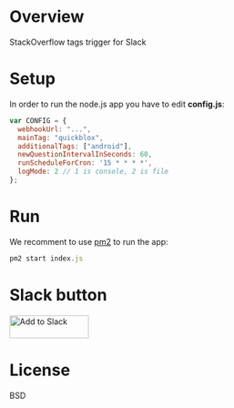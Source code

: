 # Overview 
StackOverflow tags trigger for Slack

# Setup
In order to run the node.js app you have to edit **config.js**:

```javascript
var CONFIG = {
  webhookUrl: "...",
  mainTag: "quickblox",
  additionalTags: ["android"],
  newQuestionIntervalInSeconds: 60,
  runScheduleForCron: '15 * * * *',
  logMode: 2 // 1 is console, 2 is file
};
```

# Run
We recomment to use [pm2](https://github.com/Unitech/pm2) to run the app:

```javascript
pm2 start index.js
```

# Slack button
<a href="https://slack.com/oauth/authorize?scope=incoming-webhook&client_id=11204901365.18486561444"><img alt="Add to Slack" height="40" width="139" src="https://platform.slack-edge.com/img/add_to_slack.png" srcset="https://platform.slack-edge.com/img/add_to_slack.png 1x, https://platform.slack-edge.com/img/add_to_slack@2x.png 2x"></a>

# License

BSD
